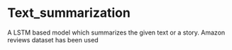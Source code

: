 # Text_summarization
A LSTM based model which summarizes the given text or a story. Amazon reviews dataset has been used
